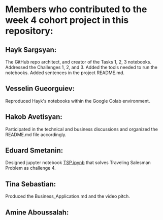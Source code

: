 # Members who contributed to the week 4 cohort project in this repository:
  
## Hayk Sargsyan:
The GitHub repo architect, and creator of the Tasks 1, 2, 3 notebooks.
Addressed the Challenges 1, 2, and 3.
Added the tools needed to run the notebooks.
Added sentences in the project README.md.

## Vesselin Gueorguiev:
Reproduced Hayk's notebooks within the Google Colab environment.

## Hakob Avetisyan:
Participated in the technical and business discussions and organized the README.md file accordingly. 

## Eduard Smetanin:
Designed jupyter notebook [TSP.ipynb](TSP.ipynb) that solves Traveling Salesman Problem as challenge 4.

## Tina Sebastian:
Produced the Business_Application.md and the video pitch.

## Amine Aboussalah:



